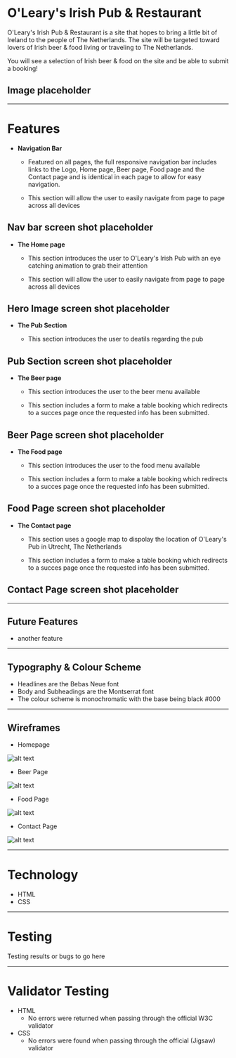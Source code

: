# O'Leary's Irish Pub & Restaurant

O'Leary's Irish Pub & Restaurant is a site that hopes to bring a little bit of Ireland to the people of The Netherlands. The site will be targeted toward lovers of Irish beer & food living or traveling to The Netherlands.

You will see a selection of Irish beer & food on the site and be able to submit a booking!

## Image placeholder
---

# Features

+ **Navigation Bar**

  + Featured on all pages, the full responsive navigation bar includes links to the Logo, Home page, Beer page, Food page and the Contact page and is identical in each page to allow for easy navigation.
  
  + This section will allow the user to easily navigate from page to page across all devices 

## Nav bar screen shot placeholder

+ **The Home page**

  + This section introduces the user to O'Leary's Irish Pub with an eye catching animation to grab their attention
  
  + This section will allow the user to easily navigate from page to page across all devices 

## Hero Image screen shot placeholder

+ **The Pub Section**

  + This section introduces the user to deatils regarding the pub 
  
## Pub Section screen shot placeholder

+ **The Beer page**

  + This section introduces the user to the beer menu available
  
  + This section includes a form to make a table booking which redirects to a succes page once the requested info has been submitted. 

## Beer Page screen shot placeholder

+ **The Food page**

  + This section introduces the user to the food menu available
  
  + This section includes a form to make a table booking which redirects to a succes page once the requested info has been submitted. 

## Food Page screen shot placeholder

+ **The Contact page**

  + This section uses a google map to dispolay the location of O'Leary's Pub in Utrecht, The Netherlands
  
  + This section includes a form to make a table booking which redirects to a succes page once the requested info has been submitted.

## Contact Page screen shot placeholder
___

## Future Features

+ another feature
___

## Typography & Colour Scheme
+ Headlines are the Bebas Neue font
+ Body and Subheadings are the Montserrat font
+ The colour scheme is monochromatic with the base being black #000
___

## Wireframes

+ Homepage

![alt text](assets/images/wireframes/home-page.png "Wireframe of the O'leary's homepage layout")

+ Beer Page

![alt text](assets/images/wireframes/beer-page.png "Wireframe of the O'leary's beer page layout")

+ Food Page

![alt text](assets/images/wireframes/food-page.png "Wireframe of the O'leary's food page layout")

+ Contact Page

![alt text](assets/images/wireframes/contact-page.png "Wireframe of the O'leary's contact page layout")

___

# Technology
+ HTML
+ CSS
___

# Testing
Testing results or bugs to go here

___
# Validator Testing
+ HTML
  + No errors were returned when passing through the official W3C validator
+ CSS
  + No errors were found when passing through the official (Jigsaw) validator